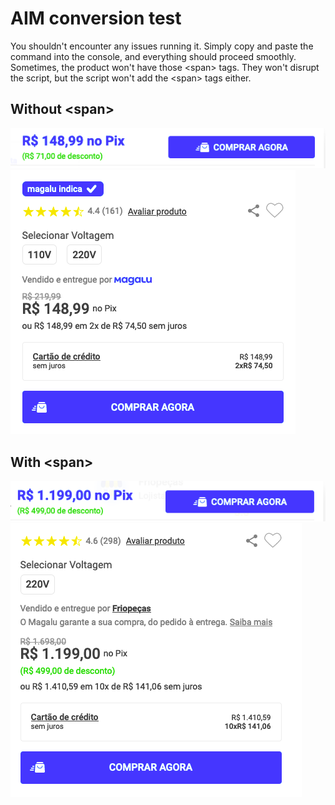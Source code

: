 # AIM conversion test

You shouldn't encounter any issues running it. Simply copy and paste the command into the console, and everything should proceed smoothly. Sometimes, the product won't have those \<span\> tags. They won't disrupt the script, but the script won't add the \<span\> tags either.

## Without \<span\>
![](.repo/exampleFloat.png)
![](.repo/exampleProduct.png)

## With \<span\>
![](.repo/previewFloat.png)
![](.repo/previewProduct.png)
